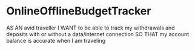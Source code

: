 # OnlineOfflineBudgetTracker
AS AN avid traveller I WANT to be able to track my withdrawals and deposits with or without a data/internet connection SO THAT my account balance is accurate when I am traveling
